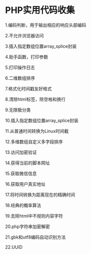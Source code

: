 # PHP实用代码收集
1.编码判断，用于输出相应的响应头部编码

2.不允许浏览器访问

3.插入指定数组位置array_splice封装

4.助手函数，打印参数

5.打印操作日志

6.二维数组排序

7.格式化时间戳友好格式

8.清除html标签，除空格和换行

9.无限极分类

10.插入指定数组位置array_splice封装

11.从普通时间转换为Linux时间截

12.多维数组自定义多字段排序

13.访问加密验证

14.获得当前的脚本网址

15.获取微信信息

16.获取用户真实地址

17.将时间转换为距离现在的精确时间

18.经典的概率算法

19.去除html中不规则内容字符

20.php字符串加密解密

21.gbk和utf8编码自动识别方法

22.UUID